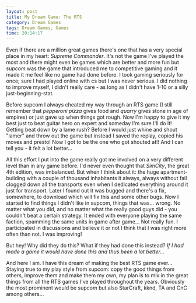 ```yaml
---
layout: post
title: My Dream Game: The RTS
category: Dream Games
tags: Dream Games, Games
time: 20:14:17
---
```

Even if there are a million great games there's one that has a very special place in my heart: *Supreme Commander*. It's not the game I've played the most and there might even be games which are better and more fun but *supcom* was the game that introduced me to competitive gaming and it made it me feel like no game had done before. I took gaming seriously for once; sure I had played online with cs but I was never serious. I did nothing to improve myself, I didn't really care - as long as I didn't have 1-10 or a silly just-beginning-stat. 

Before supcom I always cheated my way through an RTS game (I still remember that *pepperoni pizza* gives food and *quarry* gives stone in age of empires) or just gave up when things got rough. Now I'm happy to give it my best just to beat guitar hero on expert and someday I'm sure I'll do it! Getting beat down by a lame rush? Before I would just whine and shout "lamer" and throw out the game but instead I saved the replay, copied his moves and presto! Now I got to be the one who got shouted at!! And I can tell you - it felt a lot better...

All this effort I put into the game really got me involved on a very different level than in any game before. I'd never even thought that *SimCity*, the great 4th edition, was imbalanced. But when I think about it: the huge apartment-building with a couple of thousand inhabitants it always, always without fail clogged down all the transports even when I dedicated everything around it just for transport. Later I found out it was bugged and there's a fix, somewhere, to download which will fix this and some other bugs. Now I started to find things I didn't like in supcom, things that was... wrong. No matter what you did, and no matter what the really good guys did - you couldn't beat a certain strategy. It ended with everyone playing the same faction, spamming the same units in game after game... Not really fun. I participated in discussions and believe it or not I think that I was right more often than not. I was improving!

But hey! Why did they do this? What if they had done this instead? *If I had made a game it would have done this and thus been a lot better...*

And here I am. I have this dream of making the best RTS game ever... Staying true to my play style from supcom: copy the good things from others, improve them and make them my own, my plan is to mix in the great things from all the RTS games I've played throughout the years. Obviously the most prominent would be supcom but also StarCraft, kknd, TA and CnC among others...

